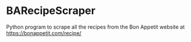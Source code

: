 # BARecipeScraper
Python program to scrape all the recipes from the Bon Appetit website at https://bonappetit.com/recipe/
